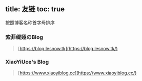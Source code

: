 title: 友链
toc: true
---

<article class="message message-immersive is-primary">
<div class="message-body">
<i class="fas fa-info-circle mr-2"></i>按照博客名称首字母排序
</article>


### 索菲缇娅のBlog

> [https://blog.lesnow.tk](https://blog.lesnow.tk/)

### XiaoYiUce's Blog 

> [https://www.xiaoyiblog.cc](https://www.xiaoyiblog.cc/)